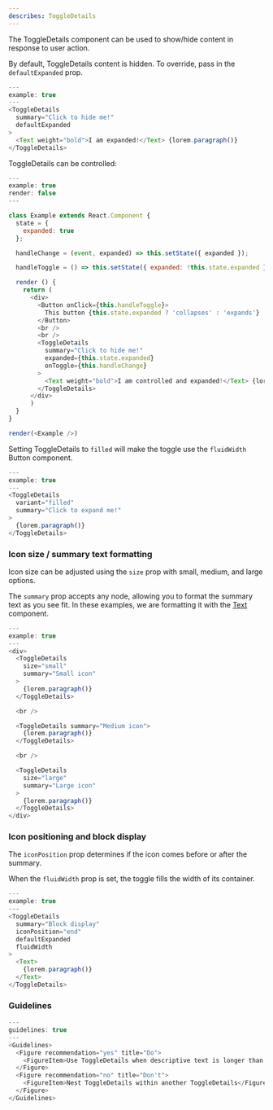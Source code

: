 ```yaml
---
describes: ToggleDetails
---
```


The ToggleDetails component can be used to show/hide content in response to user action.

By default, ToggleDetails content is hidden. To override, pass in the `defaultExpanded` prop.

```js
---
example: true
---
<ToggleDetails
  summary="Click to hide me!"
  defaultExpanded
>
  <Text weight="bold">I am expanded!</Text> {lorem.paragraph()}
</ToggleDetails>
```

ToggleDetails can be controlled:

```js
---
example: true
render: false
---

class Example extends React.Component {
  state = {
    expanded: true
  };

  handleChange = (event, expanded) => this.setState({ expanded });

  handleToggle = () => this.setState({ expanded: !this.state.expanded });

  render () {
    return (
      <div>
        <Button onClick={this.handleToggle}>
          This button {this.state.expanded ? 'collapses' : 'expands'}
        </Button>
        <br />
        <br />
        <ToggleDetails
          summary="Click to hide me!"
          expanded={this.state.expanded}
          onToggle={this.handleChange}
        >
          <Text weight="bold">I am controlled and expanded!</Text> {lorem.paragraph()}
        </ToggleDetails>
      </div>
      )
  }
}

render(<Example />)
```

Setting ToggleDetails to `filled` will make the toggle use the `fluidWidth` Button component.

```js
---
example: true
---
<ToggleDetails
  variant="filled"
  summary="Click to expand me!"
>
  {lorem.paragraph()}
</ToggleDetails>
```

### Icon size / summary text formatting

Icon size can be adjusted using the `size` prop with small, medium, and large options.

The `summary` prop accepts any node, allowing you to format the summary text as
you see fit. In these examples, we are formatting it with the
[Text](#Text) component.

```js
---
example: true
---
<div>
  <ToggleDetails
    size="small"
    summary="Small icon"
  >
    {lorem.paragraph()}
  </ToggleDetails>

  <br />

  <ToggleDetails summary="Medium icon">
    {lorem.paragraph()}
  </ToggleDetails>

  <br />

  <ToggleDetails
    size="large"
    summary="Large icon"
  >
    {lorem.paragraph()}
  </ToggleDetails>
</div>
```

### Icon positioning and block display

The `iconPosition` prop determines if the icon comes before or after the summary.

When the `fluidWidth` prop is set, the toggle fills the width of its
container.

```js
---
example: true
---
<ToggleDetails
  summary="Block display"
  iconPosition="end"
  defaultExpanded
  fluidWidth
>
  <Text>
    {lorem.paragraph()}
  </Text>
</ToggleDetails>
```
### Guidelines

```js
---
guidelines: true
---
<Guidelines>
  <Figure recommendation="yes" title="Do">
    <FigureItem>Use ToggleDetails when descriptive text is longer than a short phrase</FigureItem>
  </Figure>
  <Figure recommendation="no" title="Don't">
    <FigureItem>Nest ToggleDetails within another ToggleDetails</FigureItem>
  </Figure>
</Guidelines>
```
